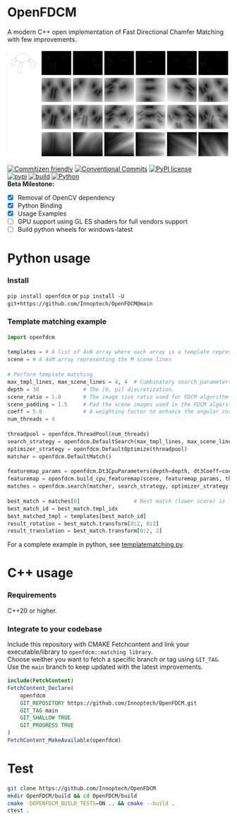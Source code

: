 # OpenFDCM
A modern C++ open implementation of Fast Directional Chamfer Matching with few improvements.

![DT3 FDCM Maps](docs/static/DT3Map.png)

[![Commitizen friendly](https://img.shields.io/badge/commitizen-friendly-brightgreen.svg)](http://commitizen.github.io/cz-cli/)
[![Conventional Commits](https://img.shields.io/badge/Conventional%20Commits-1.0.0-yellow.svg?style=flat-square)](https://conventionalcommits.org)
[![PyPI license](https://img.shields.io/pypi/l/ansicolortags.svg?style=flat-square)](LICENSE)  
[![pypi](https://badge.fury.io/py/openfdcm.svg?style=flat-square)](https://badge.fury.io/py/openfdcm)
[![build](https://github.com/Innoptech/OpenFDCM/actions/workflows/publish-to-test-pypi.yml/badge.svg?style=flat-square)](https://github.com/Innoptech/OpenFDCM/actions/workflows/publish-to-test-pypi.yml)
[![Python](https://img.shields.io/pypi/pyversions/openfdcm.svg)](https://pypi.org/project/openfdcm/)  
**Beta Milestone:**
- [x] Removal of OpenCV dependency
- [x] Python Binding
- [x] Usage Examples
- [ ] GPU support using GL ES shaders for full vendors support
- [ ] Build python wheels for windows-latest

# Python usage

### Install
`pip install openfdcm` or `pip install -U git+https://github.com/Innoptech/OpenFDCM@main`

### Template matching example
```python
import openfdcm

templates = # A list of 4xN array where each array is a template represented as N lines [x1, y1, x2, y2]^T
scene = # A 4xM array representing the M scene lines

# Perform template matching
max_tmpl_lines, max_scene_lines = 4, 4  # Combinatory search parameters.
depth = 30              # The [0, pi] discretization.
scene_ratio = 1.0       # The image size ratio used for FDCM algorithm. Relative to the scene lines length.
scene_padding = 1.5     # Pad the scene images used in the FDCM algorithm, use if best match may appear on image boundaries.
coeff = 5.0             # A weighting factor to enhance the angular cost vs distance cost in FDCM algorithm.
num_threads = 4

threadpool = openfdcm.ThreadPool(num_threads)
search_strategy = openfdcm.DefaultSearch(max_tmpl_lines, max_scene_lines)
optimizer_strategy = openfdcm.DefaultOptimize(threadpool)
matcher = openfdcm.DefaultMatch()

featuremap_params = openfdcm.Dt3CpuParameters(depth=depth, dt3Coeff=coeff, padding=scene_padding)
featuremap = openfdcm.build_cpu_featuremap(scene, featuremap_params, threadpool)
matches = openfdcm.search(matcher, search_strategy, optimizer_strategy, featuremap, templates, scene)

best_match = matches[0]                 # Best match (lower score) is first
best_match_id = best_match.tmpl_idx
best_matched_tmpl = templates[best_match_id]
result_rotation = best_match.transform[0:2, 0:2]
result_translation = best_match.transform[0:2, 2]
```

For a complete example in python, see [templatematching.py](examples/templatematching.py).


# C++ usage
### Requirements
C++20 or higher.

### Integrate to your codebase
Include this repository with CMAKE Fetchcontent and link your executable/library to `openfdcm::matching library`.   
Choose weither you want to fetch a specific branch or tag using `GIT_TAG`. Use the `main` branch to keep updated with the latest improvements.
```cmake
include(FetchContent)
FetchContent_Declare(
    openfdcm
    GIT_REPOSITORY https://github.com/Innoptech/OpenFDCM.git
    GIT_TAG main
    GIT_SHALLOW TRUE
    GIT_PROGRESS TRUE
)
FetchContent_MakeAvailable(openfdcm)
```

# Test
```bash
git clone https://github.com/Innoptech/OpenFDCM
mkdir OpenFDCM/build && cd OpenFDCM/build
cmake -DOPENFDCM_BUILD_TESTS=ON .. && cmake --build .
ctest .
```

